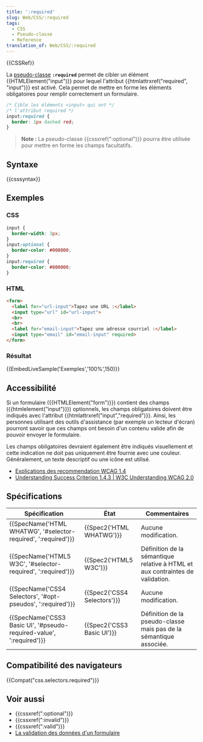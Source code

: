 ```yaml
---
title: ':required'
slug: Web/CSS/:required
tags:
  - CSS
  - Pseudo-classe
  - Reference
translation_of: Web/CSS/:required
---
```

{{CSSRef}}

La [pseudo-classe](/fr/docs/Web/CSS/Pseudo-classes) **`:required`** permet de cibler un élément {{HTMLElement("input")}} pour lequel l'attribut {{htmlattrxref("required", "input")}} est activé. Cela permet de mettre en forme les éléments obligatoires pour remplir correctement un formulaire.

```css
/* Cible les éléments <input> qui ont */
/* l'attribut required */
input:required {
  border: 1px dashed red;
}
```

> **Note :** La pseudo-classe {{cssxref(":optional")}} pourra être utilisée pour mettre en forme les champs facultatifs.

## Syntaxe

{{csssyntax}}

## Exemples

### CSS

```css
input {
  border-width: 3px;
}
input:optional {
  border-color: #008000;
}
input:required {
  border-color: #800000;
}
```

### HTML

```html
<form>
  <label for="url-input">Tapez une URL :</label>
  <input type="url" id="url-input">
  <br>
  <br>
  <label for="email-input">Tapez une adresse courriel :</label>
  <input type="email" id="email-input" required>
</form>
```

### Résultat

{{EmbedLiveSample('Exemples','100%',150)}}



## Accessibilité

Si un formulaire ({{HTMLElement("form")}}) contient des champs ({{htmlelement("input")}}) optionnels, les champs obligatoires doivent être indiqués avec l'attribut {{htmlattrxref("input","required")}}. Ainsi, les personnes utilisant des outils d'assistance (par exemple un lecteur d'écran) pourront savoir que ces champs ont besoin d'un contenu valide afin de pouvoir envoyer le formulaire.

Les champs obligatoires devraient également être indiqués visuellement et cette indication ne doit pas uniquement être fournie avec une couleur. Généralement, un texte descriptif ou une icône est utilisé.

- [Explications des recommendation WCAG 1.4](/fr/docs/Web/Accessibility/Understanding_WCAG/Perceivable#Guideline_1.4_Make_it_easier_for_users_to_see_and_hear_content_including_separating_foreground_from_background)
- [Understanding Success Criterion 1.4.3 | W3C Understanding WCAG 2.0](https://www.w3.org/TR/UNDERSTANDING-WCAG20/visual-audio-contrast-contrast.html)



## Spécifications

| Spécification                                                                                | État                                 | Commentaires                                                                  |
| -------------------------------------------------------------------------------------------- | ------------------------------------ | ----------------------------------------------------------------------------- |
| {{SpecName('HTML WHATWG', '#selector-required', ':required')}}         | {{Spec2('HTML WHATWG')}}     | Aucune modification.                                                          |
| {{SpecName('HTML5 W3C', '#selector-required', ':required')}}             | {{Spec2('HTML5 W3C')}}         | Définition de la sémantique relative à HTML et aux contraintes de validation. |
| {{SpecName('CSS4 Selectors', '#opt-pseudos', ':required')}}             | {{Spec2('CSS4 Selectors')}} | Aucune modification.                                                          |
| {{SpecName('CSS3 Basic UI', '#pseudo-required-value', ':required')}} | {{Spec2('CSS3 Basic UI')}} | Définition de la pseudo-classe mais pas de la sémantique associée.            |

## Compatibilité des navigateurs

{{Compat("css.selectors.required")}}

## Voir aussi

- {{cssxref(":optional")}}
- {{cssxref(":invalid")}}
- {{cssxref(":valid")}}
- [La validation des données d'un formulaire](/fr/docs/Web/Guide/HTML/Formulaires/Validation_donnees_formulaire)
